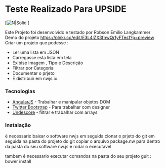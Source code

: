 ﻿# Teste Realizado Para UPSIDE

[![N|Solid](https://scontent.fplu4-1.fna.fbcdn.net/v/t1.0-9/12247022_925984510822271_4377508906396194223_n.jpg?_nc_cat=0&oh=1eb503c4d271aafc377f682ef1aeb1b2&oe=5B5DF5EF) ]

Este Projeto foi desenvolvido e testado por Robson Emilio Langkammer
Demo do projeto https://plnkr.co/edit/E3L4lZX3fnwQrfyFTes1?p=preview
  Criar um projeto que podesse :
  - Ler uma lista em JSON 
  - Carregasse esta lista em tela
  - Exibise Imagem , Tipo e Descrição
  - Filtrar por Categoria
  - Documentar o prjeto 
  - E distribuir em nwjs.io
### Tecnologias
* [AngularJS] - Trabalhar e manipular objetos DOM 
* [Twitter Bootstrap] - Para trabalhar com designer
* [Undescore] - filtrar e trabalhar com arrays


### Instalação
é necessario baixar o software nwjs em seguida clonar o prjeto do git 
em seguida na pasta do projeto do git copiar o arquivo package.nw para dentro da pasta do
seu software nw.js e rodar o executavel

tambem é necessario executar comandos na pasta do seu projeto guit :
bower install

   [Undescore]: <https://github.com/jashkenas/underscore>
   [Twitter Bootstrap]: <http://twitter.github.com/bootstrap/>
   [AngularJS]: <http://angularjs.org>

  

